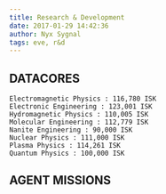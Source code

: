 ```yaml
---
title: Research & Development
date: 2017-01-29 14:42:36
author: Nyx Sygnal
tags: eve, r&d
---
```


## DATACORES
```
Electromagnetic Physics : 116,780 ISK
Electronic Engineering : 123,001 ISK
Hydromagnetic Physics : 110,005 ISK
Molecular Engineering : 112,779 ISK
Nanite Engineering : 90,000 ISK
Nuclear Physics : 111,000 ISK
Plasma Physics : 114,261 ISK
Quantum Physics : 100,000 ISK
```

## AGENT MISSIONS
```

```